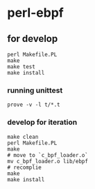 # perl-ebpf


## for develop
```shell
perl Makefile.PL
make
make test
make install
```

### running unittest
```shell
prove -v -l t/*.t
```

### develop for iteration
```shell
make clean
perl Makefile.PL
make
# move to `c_bpf_loader.o`
mv c_bpf_loader.o lib/ebpf
# recomplie
make
make install
```